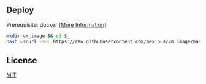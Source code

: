 
## Deploy

Prerequisite: docker [[More Information]](https://docs.docker.com/install/)

```bash
mkdir vm_image && cd $_
bash <(curl -sSL https://raw.githubusercontent.com/mexious/vm_image/master/init.sh)
```


## License

[MIT](LICENSE)
